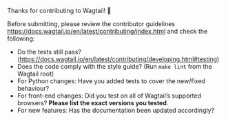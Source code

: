 Thanks for contributing to Wagtail! 🎉

Before submitting, please review the contributor guidelines <https://docs.wagtail.io/en/latest/contributing/index.html> and check the following:

- Do the tests still pass? (https://docs.wagtail.io/en/latest/contributing/developing.html#testing)
- Does the code comply with the style guide? (Run `make lint` from the Wagtail root)
- For Python changes: Have you added tests to cover the new/fixed behaviour?
- For front-end changes: Did you test on all of Wagtail’s supported browsers? **Please list the exact versions you tested**.
- For new features: Has the documentation been updated accordingly?

